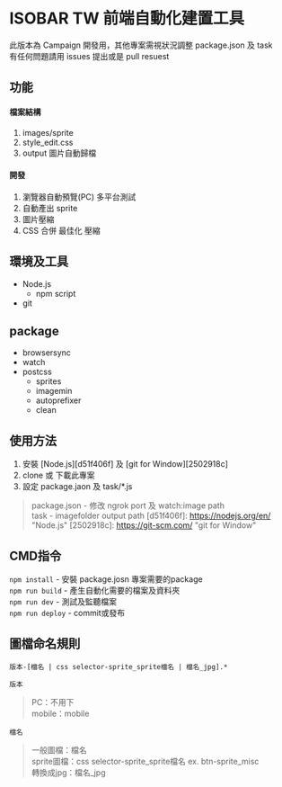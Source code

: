 ISOBAR TW 前端自動化建置工具
===============================
此版本為 Campaign 開發用，其他專案需視狀況調整 package.json 及 task  
有任何問題請用 issues 提出或是 pull resuest

## 功能
#### 檔案結構
1. images/sprite
2. style_edit.css
3. output 圖片自動歸檔

#### 開發
1. 瀏覽器自動預覽(PC) 多平台測試
2. 自動產出 sprite
3. 圖片壓縮
4. CSS 合併 最佳化 壓縮

## 環境及工具
* Node.js
  * npm script
* git

## package
* browsersync
* watch
* postcss
  * sprites
  * imagemin
  * autoprefixer
  * clean

## 使用方法
1. 安裝 [Node.js][d51f406f] 及 [git for Window][2502918c]
2. clone 或 下載此專案
3. 設定 package.jaon 及 task/*.js

>package.json - 修改 ngrok port 及 watch:image path  
>task - imagefolder output path
[d51f406f]: https://nodejs.org/en/ "Node.js"
[2502918c]: https://git-scm.com/ "git for Window"

## CMD指令
``npm install`` - 安裝 package.josn 專案需要的package  
``npm run build`` - 產生自動化需要的檔案及資料夾  
``npm run dev`` - 測試及監聽檔案  
``npm run deploy`` - commit或發布

## 圖檔命名規則
```
版本-[檔名 | css selector-sprite_sprite檔名 | 檔名_jpg].*
```  
``
版本
``  
>PC：不用下  
>mobile：mobile  

``檔名``
>一般圖檔：檔名  
>sprite圖檔：css selector-sprite_sprite檔名 ex. btn-sprite_misc  
>轉換成jpg：檔名_jpg
